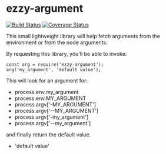 # ezzy-argument
[![Build Status](https://travis-ci.org/ezzygemini/ezzy-argument.svg?branch=master)](https://travis-ci.org/ezzygemini/ezzy-argument)
[![Coverage Status](https://coveralls.io/repos/github/ezzygemini/ezzy-argument/badge.svg?branch=master)](https://coveralls.io/github/ezzygemini/ezzy-argument?branch=master)

This small lightweight library will 
help fetch arguments from the environment
or from the node arguments.

By requesting this library, you'll be able
to invoke:

```nodemon
const arg = require('ezzy-argument');
arg('my_argument', 'default value');
```

This will look for an argument for:

- process.env.my_argument
- process.env.MY_ARGUMENT
- process.argv['-MY_ARGUMENT']
- process.argv['--MY_ARGUMENT']
- process.argv['-my_argument']
- process.argv['--my_argument']

and finally return the default value.

- 'default value'

